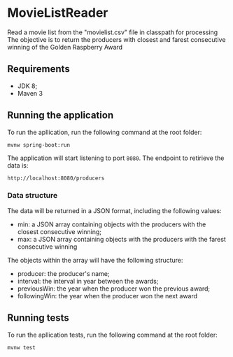 # MovieListReader
Read a movie list from the "movielist.csv" file in classpath for processing
The objective is to return the producers with closest and farest consecutive winning of the Golden Raspberry Award

## Requirements
- JDK 8;
- Maven 3

## Running the application
To run the apllication, run the following command at the root folder:
```
mvnw spring-boot:run
```
The application will start listening to port `8080`. 
The endpoint to retirieve the data is:
```
http://localhost:8080/producers
```
### Data structure
The data will be returned in a JSON format, including the following values:
- min: a JSON array containing objects with the producers with the closest consecutive winning;
- max: a JSON array containing objects with the producers with the farest consecutive winning

The objects within the array will have the following structure:
- producer: the producer's name;
- interval: the interval in year between the awards;
- previousWin: the year when the producer won the previous award;
- followingWin: the year when the producer won the next award

## Running tests
To run the apllication tests, run the following command at the root folder:
```
mvnw test
```
